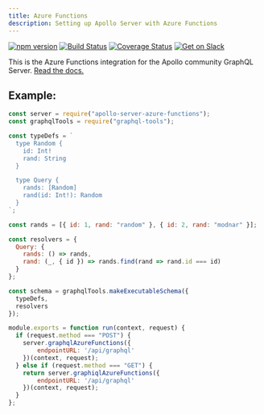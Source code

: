 ```yaml
---
title: Azure Functions
description: Setting up Apollo Server with Azure Functions
---
```


[![npm version](https://badge.fury.io/js/apollo-server-core.svg)](https://badge.fury.io/js/apollo-server-core) [![Build Status](https://travis-ci.org/apollographql/apollo-server.svg?branch=master)](https://travis-ci.org/apollographql/apollo-server) [![Coverage Status](https://coveralls.io/repos/github/apollographql/apollo-server/badge.svg?branch=master)](https://coveralls.io/github/apollographql/apollo-server?branch=master) [![Get on Slack](https://img.shields.io/badge/slack-join-orange.svg)](https://www.apollographql.com/#slack)

This is the Azure Functions integration for the Apollo community GraphQL Server. [Read the docs.](https://www.apollographql.com/docs/apollo-server/)


## Example:

```js
const server = require("apollo-server-azure-functions");
const graphqlTools = require("graphql-tools");

const typeDefs = `
  type Random {
    id: Int!
    rand: String
  }

  type Query {
    rands: [Random]
    rand(id: Int!): Random
  }
`;

const rands = [{ id: 1, rand: "random" }, { id: 2, rand: "modnar" }];

const resolvers = {
  Query: {
    rands: () => rands,
    rand: (_, { id }) => rands.find(rand => rand.id === id)
  }
};

const schema = graphqlTools.makeExecutableSchema({
  typeDefs,
  resolvers
});

module.exports = function run(context, request) {
  if (request.method === "POST") {
    server.graphqlAzureFunctions({
        endpointURL: '/api/graphql'
    })(context, request);
  } else if (request.method === "GET") {
    return server.graphiqlAzureFunctions({
        endpointURL: '/api/graphql'
    })(context, request);
  }
};
```
